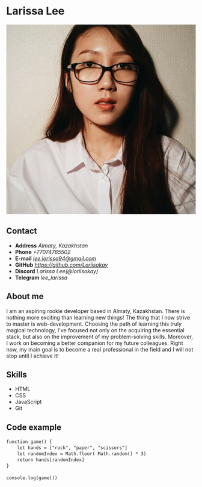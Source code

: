 # __Larissa Lee__
![My photo](myavatar.jpg)
## Contact
* __Address__
*Almaty, Kazakhstan*
* __Phone__
*+77074765502*
* __E-mail__
*lee.larissa94@gmail.com*
* __GitHub__
*https://github.com/Loriisokay*
* __Discord__
*Larissa Lee(@loriisokay)*
* __Telegram__
*lee_larissa* 

## About me
I am an aspiring rookie developer based in Almaty, Kazakhstan. There is nothing more exciting than learning new things! The thing that I now strive to master is web-development. Choosing the path of learning this truly magical technology, I've focused not only on the acquiring the essential stack, but also on the improvement of my problem-solving skills. Moreover, I work on becoming a better companion for my future colleagues. Right now, my main goal is to become a real professional in the field and I will not stop until I achieve it!

## Skills
* HTML
* CSS 
* JavaScript
* Git

## Code example
```
function game() {
    let hands = ["rock", "paper", "scissors"]
    let randomIndex = Math.floor( Math.random() * 3)
    return hands[randomIndex]
}

console.log(game())
```

